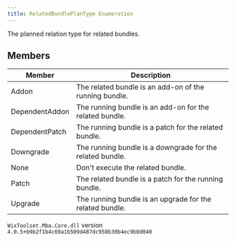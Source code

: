 ```yaml
---
title: RelatedBundlePlanType Enumeration
---
```

The planned relation type for related bundles.
## Members
| Member | Description |
| ------ | ----------- |
| Addon | The related bundle is an add-on of the running bundle. |
| DependentAddon | The running bundle is an add-on for the related bundle. |
| DependentPatch | The running bundle is a patch for the related bundle. |
| Downgrade | The running bundle is a downgrade for the related bundle. |
| None | Don't execute the related bundle. |
| Patch | The related bundle is a patch for the running bundle. |
| Upgrade | The running bundle is an upgrade for the related bundle. |
`WixToolset.Mba.Core.dll` version `4.0.5+b9b2f1b4c69a1b509d487dc950b30b4ec9b0d040`
